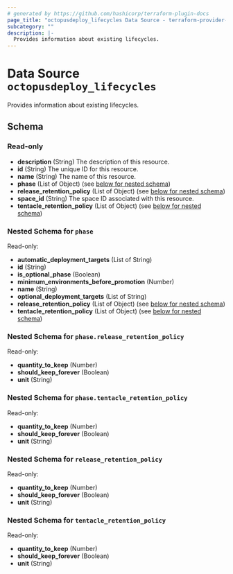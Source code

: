```yaml
---
# generated by https://github.com/hashicorp/terraform-plugin-docs
page_title: "octopusdeploy_lifecycles Data Source - terraform-provider-octopusdeploy"
subcategory: ""
description: |-
  Provides information about existing lifecycles.
---
```


# Data Source `octopusdeploy_lifecycles`

Provides information about existing lifecycles.



<!-- schema generated by tfplugindocs -->
## Schema

### Read-only

- **description** (String) The description of this resource.
- **id** (String) The unique ID for this resource.
- **name** (String) The name of this resource.
- **phase** (List of Object) (see [below for nested schema](#nestedatt--phase))
- **release_retention_policy** (List of Object) (see [below for nested schema](#nestedatt--release_retention_policy))
- **space_id** (String) The space ID associated with this resource.
- **tentacle_retention_policy** (List of Object) (see [below for nested schema](#nestedatt--tentacle_retention_policy))

<a id="nestedatt--phase"></a>
### Nested Schema for `phase`

Read-only:

- **automatic_deployment_targets** (List of String)
- **id** (String)
- **is_optional_phase** (Boolean)
- **minimum_environments_before_promotion** (Number)
- **name** (String)
- **optional_deployment_targets** (List of String)
- **release_retention_policy** (List of Object) (see [below for nested schema](#nestedobjatt--phase--release_retention_policy))
- **tentacle_retention_policy** (List of Object) (see [below for nested schema](#nestedobjatt--phase--tentacle_retention_policy))

<a id="nestedobjatt--phase--release_retention_policy"></a>
### Nested Schema for `phase.release_retention_policy`

Read-only:

- **quantity_to_keep** (Number)
- **should_keep_forever** (Boolean)
- **unit** (String)


<a id="nestedobjatt--phase--tentacle_retention_policy"></a>
### Nested Schema for `phase.tentacle_retention_policy`

Read-only:

- **quantity_to_keep** (Number)
- **should_keep_forever** (Boolean)
- **unit** (String)



<a id="nestedatt--release_retention_policy"></a>
### Nested Schema for `release_retention_policy`

Read-only:

- **quantity_to_keep** (Number)
- **should_keep_forever** (Boolean)
- **unit** (String)


<a id="nestedatt--tentacle_retention_policy"></a>
### Nested Schema for `tentacle_retention_policy`

Read-only:

- **quantity_to_keep** (Number)
- **should_keep_forever** (Boolean)
- **unit** (String)


